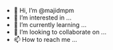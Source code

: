 - 👋 Hi, I’m @majidmpm
- 👀 I’m interested in ...
- 🌱 I’m currently learning ...
- 💞️ I’m looking to collaborate on ...
- 📫 How to reach me ...

<!---
majidmpm/majidmpm is a ✨ special ✨ repository because its `README.md` (this file) appears on your GitHub profile.
You can click the Preview link to take a look at your changes.
--->
